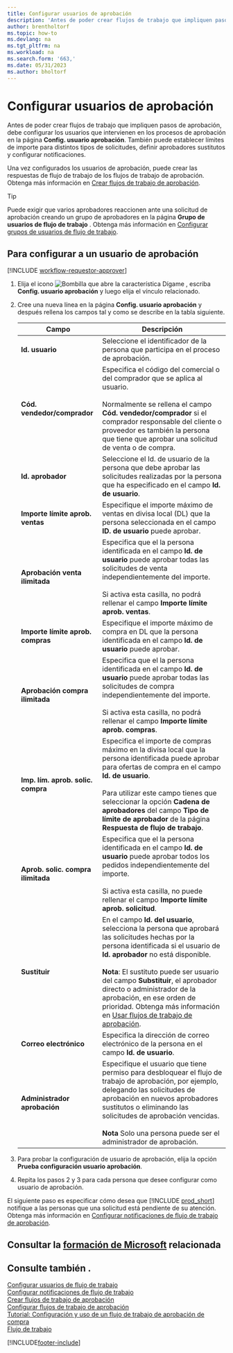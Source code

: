 ```yaml
---
title: Configurar usuarios de aprobación
description: 'Antes de poder crear flujos de trabajo que impliquen pasos de aprobación, debe configurar los usuarios del flujo de trabajo implicados en los procesos de aprobación.'
author: brentholtorf
ms.topic: how-to
ms.devlang: na
ms.tgt_pltfrm: na
ms.workload: na
ms.search.form: '663,'
ms.date: 05/31/2023
ms.author: bholtorf
---
```

# <a name="set-up-approval-users" />Configurar usuarios de aprobación

Antes de poder crear flujos de trabajo que impliquen pasos de aprobación, debe configurar los usuarios que intervienen en los procesos de aprobación en la página **Config. usuario aprobación**. También puede establecer límites de importe para distintos tipos de solicitudes, definir aprobadores sustitutos y configurar notificaciones.  

Una vez configurados los usuarios de aprobación, puede crear las respuestas de flujo de trabajo de los flujos de trabajo de aprobación. Obtenga más información en [Crear flujos de trabajo de aprobación](across-how-to-create-workflows.md).  

> [!TIP]
> Puede exigir que varios aprobadores reaccionen ante una solicitud de aprobación creando un grupo de aprobadores en la página **Grupo de usuarios de flujo de trabajo** . Obtenga más información en [Configurar grupos de usuarios de flujo de trabajo](across-how-to-set-up-workflow-users.md).  

## <a name="to-set-up-an-approval-user" />Para configurar a un usuario de aprobación

[!INCLUDE [workflow-requestor-approver](includes/workflow-requestor-approver.md)]

1. Elija el icono ![Bombilla que abre la característica Dígame](media/ui-search/search_small.png "Dígame qué desea hacer") , escriba **Config. usuario aprobación** y luego elija el vínculo relacionado.  
2. Cree una nueva línea en la página **Config. usuario aprobación** y después rellena los campos tal y como se describe en la tabla siguiente.  

   |Campo|Descripción|
   |-----|-----------|
   |**Id. usuario**|Seleccione el identificador de la persona que participa en el proceso de aprobación.|
   |**Cód. vendedor/comprador**|Especifica el código del comercial o del comprador que se aplica al usuario.<br /><br /> Normalmente se rellena el campo **Cód. vendedor/comprador** si el comprador responsable del cliente o proveedor es también la persona que tiene que aprobar una solicitud de venta o de compra.|
   |**Id. aprobador**|Seleccione el Id. de usuario de la persona que debe aprobar las solicitudes realizadas por la persona que ha especificado en el campo **Id. de usuario**.|
   |**Importe límite aprob. ventas**|Especifique el importe máximo de ventas en divisa local (DL) que la persona seleccionada en el campo **ID. de usuario** puede aprobar.|
   |**Aprobación venta ilimitada**|Especifica que el la persona identificada en el campo **Id. de usuario** puede aprobar todas las solicitudes de venta independientemente del importe.<br /><br /> Si activa esta casilla, no podrá rellenar el campo **Importe límite aprob. ventas**.|
   |**Importe límite aprob. compras**|Especifique el importe máximo de compra en DL que la persona identificada en el campo **Id. de usuario** puede aprobar.|
   |**Aprobación compra ilimitada**|Especifica que el la persona identificada en el campo **Id. de usuario** puede aprobar todas las solicitudes de compra independientemente del importe.<br /><br /> Si activa esta casilla, no podrá rellenar el campo **Importe límite aprob. compras**.|
   |**Imp. lím. aprob. solic. compra**|Especifica el importe de compras máximo en la divisa local que la persona identificada puede aprobar para ofertas de compra en el campo **Id. de usuario**.<br /><br /> Para utilizar este campo tienes que seleccionar la opción **Cadena de aprobadores** del campo **Tipo de límite de aprobador** de la página **Respuesta de flujo de trabajo**.|
   |**Aprob. solic. compra ilimitada**|Especifica que el la persona identificada en el campo **Id. de usuario** puede aprobar todos los pedidos independientemente del importe.<br /><br /> Si activa esta casilla, no puede rellenar el campo **Importe límite aprob. solicitud**.|
   |**Sustituir**|En el campo **Id. del usuario**, selecciona la persona que aprobará las solicitudes hechas por la persona identificada si el usuario de **Id. aprobador** no está disponible. <br /><br />**Nota**: El sustituto puede ser usuario del campo **Substituir**, el aprobador directo o administrador de la aprobación, en ese orden de prioridad. Obtenga más información en [Usar flujos de trabajo de aprobación](across-how-use-approval-workflows.md).|
   |**Correo electrónico**|Especifica la dirección de correo electrónico de la persona en el campo **Id. de usuario**.|
   |**Administrador aprobación**|Especifique el usuario que tiene permiso para desbloquear el flujo de trabajo de aprobación, por ejemplo, delegando las solicitudes de aprobación en nuevos aprobadores sustitutos o eliminando las solicitudes de aprobación vencidas.<br /><br />**Nota** Solo una persona puede ser el administrador de aprobación.|

3. Para probar la configuración de usuario de aprobación, elija la opción **Prueba configuración usuario aprobación**.  
4. Repita los pasos 2 y 3 para cada persona que desee configurar como usuario de aprobación.  

El siguiente paso es especificar cómo desea que [!INCLUDE [prod_short](includes/prod_short.md)] notifique a las personas que una solicitud está pendiente de su atención. Obtenga más información en [Configurar notificaciones de flujo de trabajo de aprobación](across-setting-up-workflow-notifications.md).

## <a name="see-related-microsoft-training" />Consultar la [formación de Microsoft](/training/modules/create-workflows/) relacionada

## <a name="see-also" />Consulte también .

[Configurar usuarios de flujo de trabajo](across-how-to-set-up-workflow-users.md)  
[Configurar notificaciones de flujo de trabajo](across-setting-up-workflow-notifications.md)  
[Crear flujos de trabajo de aprobación](across-how-to-create-workflows.md)  
[Configurar flujos de trabajo de aprobación](across-set-up-workflows.md)  
[Tutorial: Configuración y uso de un flujo de trabajo de aprobación de compra](walkthrough-setting-up-and-using-a-purchase-approval-workflow.md)  
[Flujo de trabajo](across-workflow.md)  

[!INCLUDE[footer-include](includes/footer-banner.md)]
